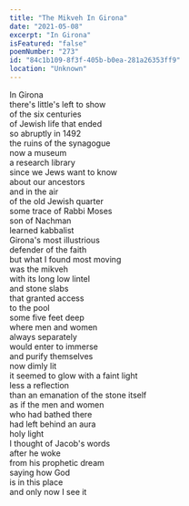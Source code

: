 ```yaml
---
title: "The Mikveh In Girona"
date: "2021-05-08"
excerpt: "In Girona"
isFeatured: "false"
poemNumber: "273"
id: "84c1b109-8f3f-405b-b0ea-281a26353ff9"
location: "Unknown"
---
```


In Girona  
there's little's left to show  
of the six centuries  
of Jewish life that ended  
so abruptly in 1492  
the ruins of the synagogue  
now a museum  
a research library  
since we Jews want to know  
about our ancestors  
and in the air  
of the old Jewish quarter  
some trace of Rabbi Moses  
son of Nachman  
learned kabbalist  
Girona's most illustrious  
defender of the faith  
but what I found most moving  
was the mikveh  
with its long low lintel  
and stone slabs  
that granted access  
to the pool  
some five feet deep  
where men and women  
always separately  
would enter to immerse  
and purify themselves  
now dimly lit  
it seemed to glow with a faint light  
less a reflection  
than an emanation of the stone itself  
as if the men and women  
who had bathed there  
had left behind an aura  
holy light  
I thought of Jacob's words  
after he woke  
from his prophetic dream  
saying how God  
is in this place  
and only now I see it
